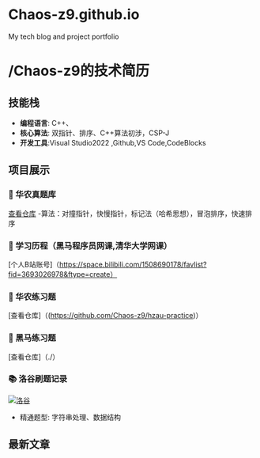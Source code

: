 # Chaos-z9.github.io
My tech blog and project portfolio
# /Chaos-z9的技术简历

## 技能栈
- **编程语言**: C++、
- **核心算法**: 双指针、排序、C++算法初涉，CSP-J
- **开发工具**:Visual Studio2022 ,Github,VS Code,CodeBlocks

## 项目展示
### 🎯 华农真题库
[查看仓库](https://github.com/Chaos-z9/hzau-exam-)
-算法：对撞指针，快慢指针，标记法（哈希思想），冒泡排序，快速排序
### 🎯 学习历程（黑马程序员网课,清华大学网课）
[个人B站账号]（https://space.bilibili.com/1508690178/favlist?fid=3693026978&ftype=create）
### 🎯 华农练习题
[查看仓库]（(https://github.com/Chaos-z9/hzau-practice)）
### 🎯 黑马练习题
[查看仓库]（./）

### 📚 洛谷刷题记录
[![洛谷](https://img.shields.io/badge/已通过-22题-brightgreen)](https://www.luogu.com.cn/user/1905334)
- 精通题型: 字符串处理、数据结构

## 最新文章
